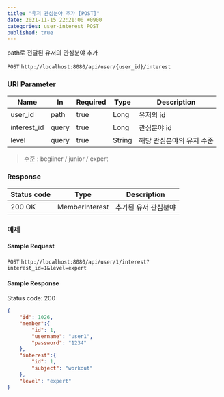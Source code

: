 ```yaml
---
title: "유저 관심분야 추가 [POST]"
date: 2021-11-15 22:21:00 +0900
categories: user-interest POST
published: true
---
```


path로 전달된 유저의 관심분야 추가

`POST` `http://localhost:8080/api/user/{user_id}/interest`

### URI Parameter

| Name        | In    | Required | Type    | Description               |
| ----------- | ----- | -------- | ------- | ------------------------- |
| user_id     | path  | true     | Long    | 유저의 id                 |
| interest_id | query | true     | Long    | 관심분야 id               |
| level       | query | true     | String | 해당 관심분야의 유저 수준 |

> 수준 : begiiner / junior / expert

### Response

| Status code | Type           | Description          |
| ----------- | -------------- | -------------------- |
| 200 OK      | MemberInterest | 추가된 유저 관심분야 |



### 예제

#### Sample Request

`POST` `http://localhost:8080/api/user/1/interest?interest_id=1&level=expert`

#### Sample Response

Status code: 200

```json
{
    "id": 1026,
    "member":{
        "id": 1,
        "username": "user1",
        "password": "1234"
    },
    "interest":{
        "id": 1,
        "subject": "workout"
    },
    "level": "expert"
}
```

